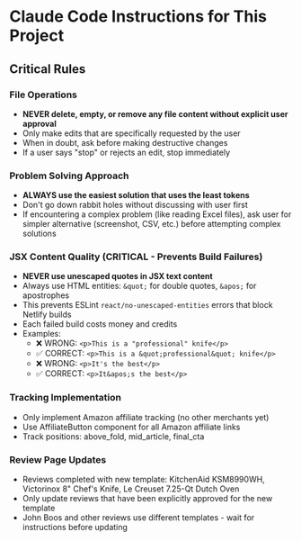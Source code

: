 # Claude Code Instructions for This Project

## Critical Rules

### File Operations
- **NEVER delete, empty, or remove any file content without explicit user approval**
- Only make edits that are specifically requested by the user
- When in doubt, ask before making destructive changes
- If a user says "stop" or rejects an edit, stop immediately

### Problem Solving Approach
- **ALWAYS use the easiest solution that uses the least tokens**
- Don't go down rabbit holes without discussing with user first
- If encountering a complex problem (like reading Excel files), ask user for simpler alternative (screenshot, CSV, etc.) before attempting complex solutions

### JSX Content Quality (CRITICAL - Prevents Build Failures)
- **NEVER use unescaped quotes in JSX text content**
- Always use HTML entities: `&quot;` for double quotes, `&apos;` for apostrophes
- This prevents ESLint `react/no-unescaped-entities` errors that block Netlify builds
- Each failed build costs money and credits
- Examples:
  - ❌ WRONG: `<p>This is a "professional" knife</p>`
  - ✅ CORRECT: `<p>This is a &quot;professional&quot; knife</p>`
  - ❌ WRONG: `<p>It's the best</p>`
  - ✅ CORRECT: `<p>It&apos;s the best</p>`

### Tracking Implementation
- Only implement Amazon affiliate tracking (no other merchants yet)
- Use AffiliateButton component for all Amazon affiliate links
- Track positions: above_fold, mid_article, final_cta

### Review Page Updates
- Reviews completed with new template: KitchenAid KSM8990WH, Victorinox 8" Chef's Knife, Le Creuset 7.25-Qt Dutch Oven
- Only update reviews that have been explicitly approved for the new template
- John Boos and other reviews use different templates - wait for instructions before updating
